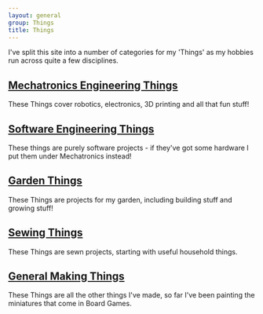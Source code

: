 ```yaml
---
layout: general
group: Things
title: Things
---
```


I've split this site into a number of categories for my 'Things' as my hobbies run across quite a few disciplines.

## [Mechatronics Engineering Things](/things/mechatronics)
These Things cover robotics, electronics, 3D printing and all that fun stuff!

## [Software Engineering Things](/things/software)
These things are purely software projects - if they've got some hardware I put them under Mechatronics instead!

## [Garden Things](/things/garden)
These Things are projects for my garden, including building stuff and growing stuff!

## [Sewing Things](/things/sewing)
These Things are sewn projects, starting with useful household things.

## [General Making Things](/things/making)
These Things are all the other things I've made, so far I've been painting the miniatures that come in Board Games.